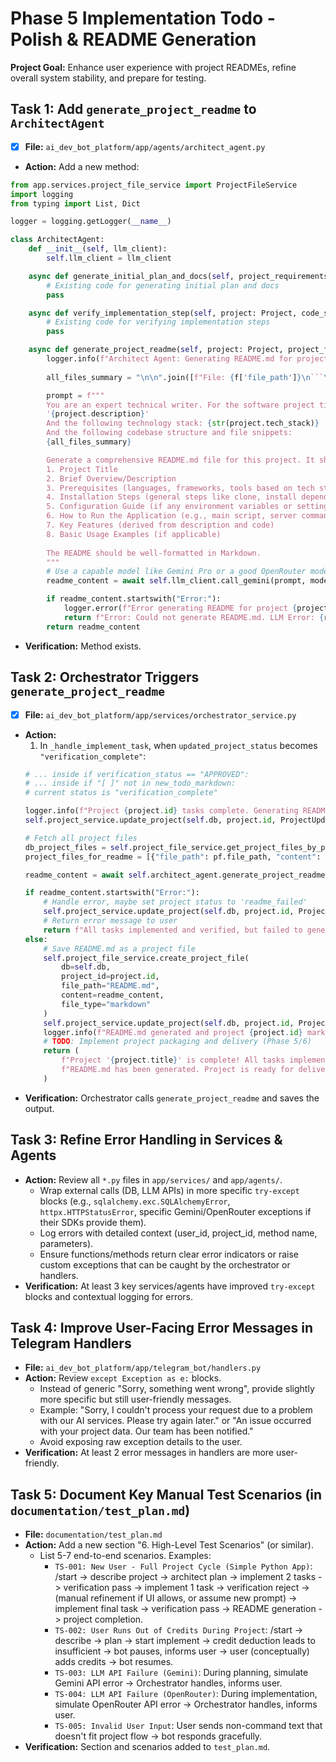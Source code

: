 # Phase 5 Implementation Todo - Polish & README Generation

**Project Goal:** Enhance user experience with project READMEs, refine overall system stability, and prepare for testing.

## Task 1: Add `generate_project_readme` to `ArchitectAgent`
- [x] **File:** `ai_dev_bot_platform/app/agents/architect_agent.py`
- **Action:** Add a new method:
```python
from app.services.project_file_service import ProjectFileService
import logging
from typing import List, Dict

logger = logging.getLogger(__name__)

class ArchitectAgent:
    def __init__(self, llm_client):
        self.llm_client = llm_client

    async def generate_initial_plan_and_docs(self, project_requirements: str, project_title: str) -> dict:
        # Existing code for generating initial plan and docs
        pass

    async def verify_implementation_step(self, project: Project, code_snippet: str, relevant_docs: str, todo_item: str) -> dict:
        # Existing code for verifying implementation steps
        pass

    async def generate_project_readme(self, project: Project, project_files_content: List[Dict[str,str]]) -> str: # project_files_content: [{"file_path": "...", "content": "..."}]
        logger.info(f"Architect Agent: Generating README.md for project {project.id} - {project.title}")
        
        all_files_summary = "\n\n".join([f"File: {f['file_path']}\n```\n{f['content'][:500]}...\n```" for f in project_files_content]) # Summarize file contents

        prompt = f"""
        You are an expert technical writer. For the software project titled '{project.title}', with the description:
        '{project.description}'
        And the following technology stack: {str(project.tech_stack)}
        And the following codebase structure and file snippets:
        {all_files_summary}

        Generate a comprehensive README.md file for this project. It should include:
        1. Project Title
        2. Brief Overview/Description
        3. Prerequisites (languages, frameworks, tools based on tech stack and code)
        4. Installation Steps (general steps like clone, install dependencies)
        5. Configuration Guide (if any environment variables or settings seem apparent from code/context)
        6. How to Run the Application (e.g., main script, server command)
        7. Key Features (derived from description and code)
        8. Basic Usage Examples (if applicable)
        
        The README should be well-formatted in Markdown.
        """
        # Use a capable model like Gemini Pro or a good OpenRouter model
        readme_content = await self.llm_client.call_gemini(prompt, model_name="gemini-1.5-pro-latest") # Or OpenRouter

        if readme_content.startswith("Error:"):
            logger.error(f"Error generating README for project {project.id}: {readme_content}")
            return f"Error: Could not generate README.md. LLM Error: {readme_content}"
        return readme_content
```
- **Verification:** Method exists.

## Task 2: Orchestrator Triggers `generate_project_readme`
- [x] **File:** `ai_dev_bot_platform/app/services/orchestrator_service.py`
- **Action:**
  1.  In `_handle_implement_task`, when `updated_project_status` becomes `"verification_complete"`:
    ```python
    # ... inside if verification_status == "APPROVED":
    # ... inside if "[ ]" not in new_todo_markdown:
    # current status is "verification_complete"
    
    logger.info(f"Project {project.id} tasks complete. Generating README.md...")
    self.project_service.update_project(self.db, project.id, ProjectUpdate(status="readme_generation")) # New status

    # Fetch all project files
    db_project_files = self.project_file_service.get_project_files_by_project(self.db, project_id=project.id)
    project_files_for_readme = [{"file_path": pf.file_path, "content": pf.content} for pf in db_project_files]

    readme_content = await self.architect_agent.generate_project_readme(project, project_files_for_readme)

    if readme_content.startswith("Error:"):
        # Handle error, maybe set project status to 'readme_failed'
        self.project_service.update_project(self.db, project.id, ProjectUpdate(status="readme_failed"))
        # Return error message to user
        return f"All tasks implemented and verified, but failed to generate README.md: {readme_content}"
    else:
        # Save README.md as a project file
        self.project_file_service.create_project_file(
            db=self.db,
            project_id=project.id,
            file_path="README.md",
            content=readme_content,
            file_type="markdown"
        )
        self.project_service.update_project(self.db, project.id, ProjectUpdate(status="completed"))
        logger.info(f"README.md generated and project {project.id} marked as completed.")
        # TODO: Implement project packaging and delivery (Phase 5/6)
        return (
            f"Project '{project.title}' is complete! All tasks implemented and verified.\n"
            f"README.md has been generated. Project is ready for delivery (packaging TODO)."
        )
    ```
- **Verification:** Orchestrator calls `generate_project_readme` and saves the output.

## Task 3: Refine Error Handling in Services & Agents
- **Action:** Review all `*.py` files in `app/services/` and `app/agents/`.
    *   Wrap external calls (DB, LLM APIs) in more specific `try-except` blocks (e.g., `sqlalchemy.exc.SQLAlchemyError`, `httpx.HTTPStatusError`, specific Gemini/OpenRouter exceptions if their SDKs provide them).
    *   Log errors with detailed context (user_id, project_id, method name, parameters).
    *   Ensure functions/methods return clear error indicators or raise custom exceptions that can be caught by the orchestrator or handlers.
- **Verification:** At least 3 key services/agents have improved `try-except` blocks and contextual logging for errors.

## Task 4: Improve User-Facing Error Messages in Telegram Handlers
- **File:** `ai_dev_bot_platform/app/telegram_bot/handlers.py`
- **Action:** Review `except Exception as e:` blocks.
    *   Instead of generic "Sorry, something went wrong", provide slightly more specific but still user-friendly messages.
    *   Example: "Sorry, I couldn't process your request due to a problem with our AI services. Please try again later." or "An issue occurred with your project data. Our team has been notified."
    *   Avoid exposing raw exception details to the user.
- **Verification:** At least 2 error messages in handlers are more user-friendly.

## Task 5: Document Key Manual Test Scenarios (in `documentation/test_plan.md`)
- **File:** `documentation/test_plan.md`
- **Action:** Add a new section "6. High-Level Test Scenarios" (or similar).
    *   List 5-7 end-to-end scenarios. Examples:
        *   `TS-001: New User - Full Project Cycle (Simple Python App)`: /start -> describe project -> architect plan -> implement 2 tasks -> verification pass -> implement 1 task -> verification reject -> (manual refinement if UI allows, or assume new prompt) -> implement final task -> verification pass -> README generation -> project completion.
        *   `TS-002: User Runs Out of Credits During Project`: /start -> describe -> plan -> start implement -> credit deduction leads to insufficient -> bot pauses, informs user -> user (conceptually) adds credits -> bot resumes.
        *   `TS-003: LLM API Failure (Gemini)`: During planning, simulate Gemini API error -> Orchestrator handles, informs user.
        *   `TS-004: LLM API Failure (OpenRouter)`: During implementation, simulate OpenRouter API error -> Orchestrator handles, informs user.
        *   `TS-005: Invalid User Input`: User sends non-command text that doesn't fit project flow -> bot responds gracefully.
- **Verification:** Section and scenarios added to `test_plan.md`.
